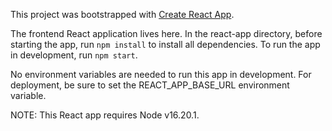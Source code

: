 This project was bootstrapped with [Create React App](https://github.com/facebook/create-react-app).

The frontend React application lives here. In the react-app directory, before starting the app, run `npm install` to install all dependencies. To run the app in development, run `npm start`.

No environment variables are needed to run this app in development. For deployment, be sure to set the REACT_APP_BASE_URL environment variable.

NOTE: This React app requires Node v16.20.1.
